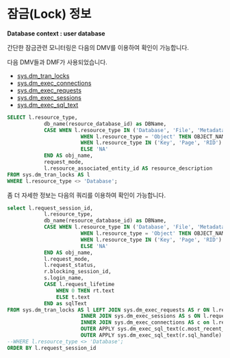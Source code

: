 # 잠금(Lock) 정보

**Database context : user database**

간단한 잠금관련 모니터링은 다음의 DMV를 이용하여 확인이 가능합니다.

다음 DMV들과 DMF가 사용되었습니다.

- [sys.dm_tran_locks](https://msdn.microsoft.com/en-us/library/ms190345.aspx)
- [sys.dm_exec_connections](https://msdn.microsoft.com/en-us/library/ms181509.aspx)
- [sys.dm_exec_requests](https://msdn.microsoft.com/en-us/library/ms177648.aspx)
- [sys.dm_exec_sessions](https://msdn.microsoft.com/en-us/library/ms176013.aspx)
- [sys.dm_exec_sql_text](https://msdn.microsoft.com/en-us/library/ms181929.aspx)

```SQL
SELECT l.resource_type,
			db_name(resource_database_id) as DBName,
			CASE WHEN l.resource_type IN ('Database', 'File', 'Metadata') THEN l.resource_type
						WHEN l.resource_type = 'Object' THEN OBJECT_NAME(l.resource_associated_entity_id, l.resource_database_id)
						WHEN l.resource_type IN ('Key', 'Page', 'RID') THEN (SELECT OBJECT_NAME(p.object_id) FROM sys.partitions AS p WHERE p.hobt_id = l.resource_associated_entity_id)
						ELSE 'NA'
			END AS obj_name,
			request_mode,
			l.resource_associated_entity_id AS resource_description
FROM sys.dm_tran_locks AS l
WHERE l.resource_type <> 'Database';
```

좀 더 자세한 정보는 다음의 쿼리를 이용하여 확인이 가능합니다.

```SQL
select l.request_session_id,
			l.resource_type,
			db_name(resource_database_id) as DBName,
			CASE WHEN l.resource_type IN ('Database', 'File', 'Metadata') THEN l.resource_type
						WHEN l.resource_type = 'Object' THEN OBJECT_NAME(l.resource_associated_entity_id, l.resource_database_id)
						WHEN l.resource_type IN ('Key', 'Page', 'RID') THEN (SELECT OBJECT_NAME(p.object_id) FROM sys.partitions AS p WHERE p.hobt_id = l.resource_associated_entity_id)
						ELSE 'NA'
			END AS obj_name,
			l.request_mode,
			l.request_status,
			r.blocking_session_id,
			s.login_name,
			CASE l.request_lifetime
				WHEN 0 THEN rt.text
				ELSE t.text
			END as sqlText
FROM sys.dm_tran_locks AS l LEFT JOIN sys.dm_exec_requests AS r ON l.request_session_id = r.session_id
						INNER JOIN sys.dm_exec_sessions AS s ON l.request_session_id = s.session_id
						INNER JOIN sys.dm_exec_connections AS c on l.request_session_id = c.most_recent_session_id
						OUTER APPLY sys.dm_exec_sql_text(c.most_recent_sql_handle) AS rt
						OUTER APPLY sys.dm_exec_sql_text(r.sql_handle) AS t
--WHERE l.resource_type <> 'Database';
ORDER BY l.request_session_id
```